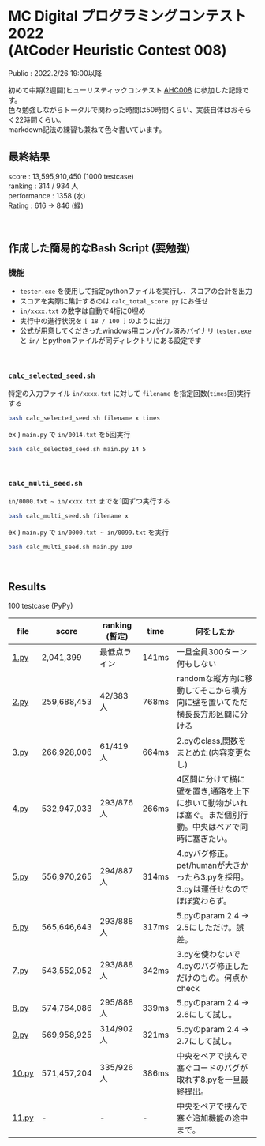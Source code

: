 # MC Digital プログラミングコンテスト2022<br>(AtCoder Heuristic Contest 008)
Public : 2022.2/26 19:00以降  

初めて中期(2週間)ヒューリスティックコンテスト [AHC008](https://atcoder.jp/contests/ahc008/tasks/ahc008_a) に参加した記録です。  
色々勉強しながらトータルで関わった時間は50時間くらい、実装自体はおそらく22時間くらい。  
markdown記法の練習も兼ねて色々書いています。

## 最終結果
score : 13,595,910,450 (1000 testcase)  
ranking : 314 / 934 人  
performance : 1358 (水)  
Rating : 616 -> 846 (緑)

<br>

## 作成した簡易的なBash Script (要勉強)
### 機能
- `tester.exe` を使用して指定pythonファイルを実行し、スコアの合計を出力
- スコアを実際に集計するのは `calc_total_score.py` にお任せ
- `in/xxxx.txt` の数字は自動で4桁に0埋め
- 実行中の進行状況を `[ 18 / 100 ]` のように出力
- 公式が用意してくださったwindows用コンパイル済みバイナリ `tester.exe` と `in/` とpythonファイルが同ディレクトリにある設定です

<br>

### `calc_selected_seed.sh`
特定の入力ファイル `in/xxxx.txt` に対して `filename` を指定回数(`times`回)実行する  

```bash
bash calc_selected_seed.sh filename x times
```

ex ) `main.py` で `in/0014.txt` を5回実行
```bash
bash calc_selected_seed.sh main.py 14 5
```

<br>

### `calc_multi_seed.sh`
`in/0000.txt ~ in/xxxx.txt` までを1回ずつ実行する  
```bash
bash calc_multi_seed.sh filename x
```

ex ) `main.py` で `in/0000.txt ~ in/0099.txt` を実行

```bash
bash calc_multi_seed.sh main.py 100
```

<br>

## Results
100 testcase (PyPy)

| file | score | ranking<br>(暫定) | time | 何をしたか |
| ---- | ---- | ---- | ---- | ---- |
| [1.py](01.py) | 2,041,399 | 最低点ライン | 141ms | 一旦全員300ターン何もしない |
| [2.py](02.py) | 259,688,453 | 42/383人 | 768ms | randomな縦方向に移動してそこから横方向に壁を置いてただ横長長方形区間に分ける |
| [3.py](03.py) | 266,928,006 | 61/419人 | 664ms | 2.pyのclass,関数をまとめた(内容変更なし) |
| [4.py](04.py) | 532,947,033 | 293/876人 | 266ms | 4区間に分けて横に壁を置き,通路を上下に歩いて動物がいれば塞ぐ。まだ個別行動。中央はペアで同時に塞ぎたい。 |
| [5.py](05.py) | 556,970,265 | 294/887人 | 314ms | 4.pyバグ修正。pet/humanが大きかったら3.pyを採用。3.pyは運任せなのでほぼ変わらず。 |
| [6.py](06.py) | 565,646,643 | 293/888人 | 317ms | 5.pyのparam 2.4 -> 2.5にしただけ。誤差。 |
| [7.py](07.py) | 543,552,052 | 293/888人 | 342ms | 3.pyを使わないで4.pyのバグ修正しただけのもの。何点かcheck |
| [8.py](08.py) | 574,764,086 | 295/888人 | 339ms | 5.pyのparam 2.4 -> 2.6にして試し。 |
| [9.py](09.py) | 569,958,925 | 314/902人 | 321ms | 5.pyのparam 2.4 -> 2.7にして試し。 |
| [10.py](10.py) | 571,457,204 | 335/926人 | 386ms | 中央をペアで挟んで塞ぐコードのバグが取れず8.pyを一旦最終提出。 |
| [11.py](11.py) | - | - | - | 中央をペアで挟んで塞ぐ追加機能の途中まで。 |